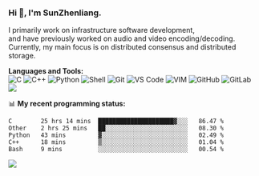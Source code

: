 
### Hi 👋, I'm SunZhenliang.

I primarily work on infrastructure software development,  
and have previously worked on audio and video encoding/decoding.  
Currently, my main focus is on distributed consensus and distributed storage. 


**Languages and Tools:**  
![C](https://img.shields.io/badge/-00599C?&logo=c&logoColor=white)
![C++](https://img.shields.io/badge/-C++-00599C?&logo=c%2B%2B&logoColor=white)
![Python](https://img.shields.io/badge/-Python-8fcfd1?&logo=Python)
![Shell](https://img.shields.io/badge/-Shell-blasck?&logo=Shell)
![Git](https://img.shields.io/badge/-Git-black?&logo=git)
![VS Code](https://img.shields.io/badge/-VS%20Code-007ACC?&logo=visual-studio-code)
![VIM](https://img.shields.io/badge/-vim-blasck?&logo=vim)
![GitHub](https://img.shields.io/badge/-GitHub-181717?&logo=github)
![GitLab](https://img.shields.io/badge/-GitLab-FCA121?&logo=gitlab)
![](https://img.shields.io/badge/macOS-Monterey-blue)


📊 **My recent programming status:**
<!--START_SECTION:waka-->
```text
C        25 hrs 14 mins  █████████████████████▓░░░   86.47 % 
Other    2 hrs 25 mins   ██░░░░░░░░░░░░░░░░░░░░░░░   08.30 % 
Python   43 mins         ▓░░░░░░░░░░░░░░░░░░░░░░░░   02.49 % 
C++      18 mins         ▒░░░░░░░░░░░░░░░░░░░░░░░░   01.04 % 
Bash     9 mins          ░░░░░░░░░░░░░░░░░░░░░░░░░   00.54 % 
```
<!--END_SECTION:waka-->
<!--<img   src="https://github-readme-stats.vercel.app/api?username=HiSunzhenliang&count_private=true&show_icons=true" alt="HiSunzhenliang" />--> 



![](https://visitor-badge.glitch.me/badge?page_id=HiSunzhenliang.readme)
